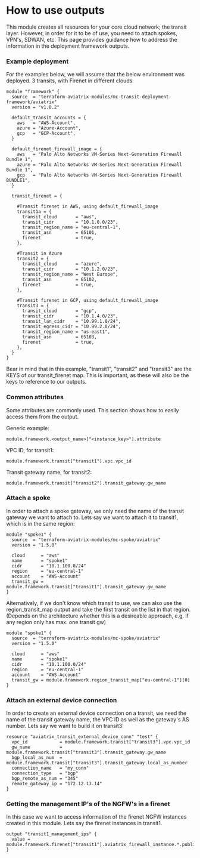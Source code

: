 # How to use outputs
This module creates all resources for your core cloud network; the transit layer. However, in order for it to be of use, you need to attach spokes, VPN's, SDWAN, etc. This page provides guidance how to address the information in the deployment framework outputs.

### Example deployment
For the examples below, we will assume that the below environment was deployed. 3 transits, with Firenet in different clouds:

```hcl
module "framework" {
  source  = "terraform-aviatrix-modules/mc-transit-deployment-framework/aviatrix"
  version = "v1.0.2"

  default_transit_accounts = {
    aws   = "AWS-Account",
    azure = "Azure-Account",
    gcp   = "GCP-Account",
  }

  default_firenet_firewall_image = {
    aws   = "Palo Alto Networks VM-Series Next-Generation Firewall Bundle 1",
    azure = "Palo Alto Networks VM-Series Next-Generation Firewall Bundle 1",
    gcp   = "Palo Alto Networks VM-Series Next-Generation Firewall BUNDLE1",
  }

  transit_firenet = {

    #Transit firenet in AWS, using default_firewall_image
    transit1a = {          
      transit_cloud       = "aws",
      transit_cidr        = "10.1.0.0/23",
      transit_region_name = "eu-central-1",
      transit_asn         = 65101,
      firenet             = true,
    },

    #Transit in Azure
    transit2 = {
      transit_cloud       = "azure",
      transit_cidr        = "10.1.2.0/23",
      transit_region_name = "West Europe",
      transit_asn         = 65102,
      firenet             = true,
    },

    #Transit firenet in GCP, using default_firewall_image
    transit3 = {
      transit_cloud       = "gcp",
      transit_cidr        = "10.1.4.0/23",
      transit_lan_cidr    = "10.99.1.0/24",
      transit_egress_cidr = "10.99.2.0/24",
      transit_region_name = "us-east1",
      transit_asn         = 65103,
      firenet             = true,
    },    
  }
}
```
Bear in mind that in this example, "transit1", "transit2" and "transit3" are the KEYS of our transit_firenet map. This is important, as these will also be the keys to reference to our outputs.

### Common attributes
Some attributes are commonly used. This section shows how to easily access them from the output.

Generic example:
```hcl
module.framework.<output_name>["<instance_key>"].attribute
```

VPC ID, for transit1:
```hcl
module.framework.transit["transit1"].vpc.vpc_id
```

Transit gateway name, for transit2:
```hcl
module.framework.transit["transit2"].transit_gateway.gw_name
```

### Attach a spoke
In order to attach a spoke gateway, we only need the name of the transit gateway we want to attach to. Lets say we want to attach it to transit1, which is in the same region:
```hcl
module "spoke1" {
  source  = "terraform-aviatrix-modules/mc-spoke/aviatrix"
  version = "1.5.0"

  cloud      = "aws"
  name       = "spoke1"
  cidr       = "10.1.100.0/24"
  region     = "eu-central-1"
  account    = "AWS-Account"
  transit_gw = module.framework.transit["transit1"].transit_gateway.gw_name
}
```

Alternatively, if we don't know which transit to use, we can also use the region_transit_map output and take the first transit on the list in that region. (Depends on the architecture whether this is a desireable approach, e.g. if any region only has max. one transit gw)

```hcl
module "spoke1" {
  source  = "terraform-aviatrix-modules/mc-spoke/aviatrix"
  version = "1.5.0"

  cloud      = "aws"
  name       = "spoke1"
  cidr       = "10.1.100.0/24"
  region     = "eu-central-1"
  account    = "AWS-Account"
  transit_gw = module.framework.region_transit_map["eu-central-1"][0]
}
```

### Attach an external device connection
In order to create an external device connection on a transit, we need the name of the transit gateway name, the VPC ID as well as the gateway's AS number. Lets say we want to build it on transit3:

```hcl
resource "aviatrix_transit_external_device_conn" "test" {
  vpc_id            = module.framework.transit["transit3"].vpc.vpc_id
  gw_name           = module.framework.transit["transit3"].transit_gateway.gw_name
  bgp_local_as_num  = module.framework.transit["transit3"].transit_gateway.local_as_number
  connection_name   = "my_conn"
  connection_type   = "bgp"
  bgp_remote_as_num = "345"
  remote_gateway_ip = "172.12.13.14"
}
```

### Getting the management IP's of the NGFW's in a firenet
In this case we want to access information of the firenet NGFW instances created in this module. Lets say the firenet instances in transit1.

```hcl
output "transit1_management_ips" {
  value = module.framework.firenet["transit1"].aviatrix_firewall_instance.*.public_ip
}
```